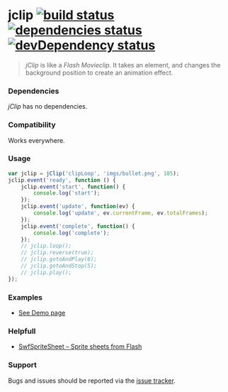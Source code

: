 # jclip [![build status][travis_build_status_image]][travis_build_status_url] [![dependencies status][david_dependencies_status_image]][david_dependencies_status_url] [![devDependency status][david_devdependencies_status_image]][david_devdependencies_status_url]

<!-- travis -->
[travis_build_status_image]: https://travis-ci.org/artusi/jclip.png?branch=master
[travis_build_status_url]: https://travis-ci.org/artusi/jclip "build status"

<!-- david dependencies -->
[david_dependencies_status_image]: https://david-dm.org/artusi/jclip.png?theme=shields.io
[david_dependencies_status_url]: https://david-dm.org/artusi/jclip "dependencies status"

<!-- david devDependencies -->
[david_devdependencies_status_image]: https://david-dm.org/artusi/jclip/dev-status.png?theme=shields.io
[david_devdependencies_status_url]: https://david-dm.org/artusi/jclip#info=devDependencies "devDependencies status"

> _jClip_ is like a _Flash Movieclip_. It takes an element, and changes the background position to create an animation effect.

### Dependencies
_jClip_ has no dependencies.

### Compatibility
Works everywhere.

### Usage
```javascript
var jclip = jClip('clipLoop', 'imgs/bullet.png', 105);
jclip.event('ready', function () {
    jclip.event('start', function() {
        console.log('start');
    });
    jclip.event('update', function(ev) {
        console.log('update', ev.currentFrame, ev.totalFrames);
    });
    jclip.event('complete', function() {
        console.log('complete');
    });
    // jclip.loop();
    // jclip.reverse(true);
	// jclip.gotoAndPlay(6);
	// jclip.gotoAndStop(5);
	// jclip.play();
});
```

### Examples
* [See Demo page][demo_page]

### Helpfull
* [SwfSpriteSheet – Sprite sheets from Flash][spritesheet_creator]

### Support
Bugs and issues should be reported via the [issue tracker][issue_tracker].

<!-- Browser icons -->
[chrome_bullet]: http://i.imgur.com/00rPodY.png "Google Chrome"
[firefox_bullet]: http://i.imgur.com/GVlcFSd.png "Mozilla Firefox"
[opera_bullet]: http://i.imgur.com/jBjQ0KP.png "Opera Software"
[safari_bullet]: http://i.imgur.com/QVIVAut.png "Apple Safari"
[ie_bullet]: http://i.imgur.com/x0i57ps.png "Microsoft Internet Explorer"
[issue_tracker]: http://github.com/artusi/jclip/issues "Issue tracker"

[demo_page]: https://github.com/artusi/jclip/examples "Demo page"
[spritesheet_creator]: http://fermmm.wordpress.com/2011/02/04/swf-spritesheet-creator/ "SwfSpriteSheet – Sprite sheets from Flash"
